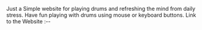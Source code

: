 Just a Simple website for playing drums and refreshing the mind from daily stress.
Have fun playing with drums using mouse or keyboard buttons.
Link to the Website :--  

